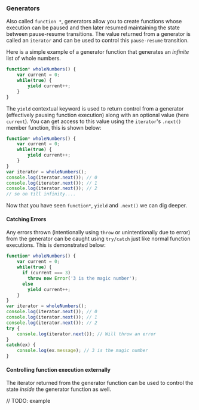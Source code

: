 ### Generators
Also called `function *`, generators allow you to create functions whose execution can be paused and then later resumed maintaining the state between pause-resume transitions. The value returned from a generator is called an `iterator` and can be used to control this `pause-resume` transition.

Here is a simple example of a generator function that generates an *infinite* list of whole numbers.

```typescript
function* wholeNumbers() {
    var current = 0;
    while(true) {
        yield current++;
    }
}
```

The `yield` contextual keyword is used to return control from a generator (effectively pausing function execution) along with an optional value (here `current`). You can get access to this value using the `iterator`'s `.next()` member function, this is shown below:

```typescript
function* wholeNumbers() {
    var current = 0;
    while(true) {
        yield current++;
    }
}
var iterator = wholeNumbers();
console.log(iterator.next()); // 0
console.log(iterator.next()); // 1
console.log(iterator.next()); // 2
// so on till infinity....
```

Now that you have seen `function*`, `yield` and `.next()` we can dig deeper.

#### Catching Errors
Any errors thrown (intentionally using `throw` or unintentionally due to error) from the generator can be caught using `try/catch` just like normal function executions. This is demonstrated below:

```typescript
function* wholeNumbers() {
    var current = 0;
    while(true) {
      if (current === 3)
        throw new Error('3 is the magic number');
      else
        yield current++;
    }
}
var iterator = wholeNumbers();
console.log(iterator.next()); // 0
console.log(iterator.next()); // 1
console.log(iterator.next()); // 2
try {
    console.log(iterator.next()); // Will throw an error
}
catch(ex) {
    console.log(ex.message); // 3 is the magic number
}
```

#### Controlling function execution externally
The iterator returned from the generator function can be used to control the state *inside* the generator function as well.

// TODO: example
